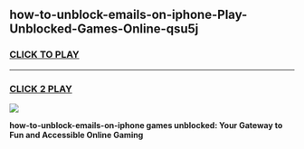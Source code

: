 
## how-to-unblock-emails-on-iphone-Play-Unblocked-Games-Online-qsu5j
<h3>
<a href="https://premium76.site?title=how-to-unblock-emails-on-iphone&ref=25A">CLICK TO PLAY</a></h3>
<hr>

<h3>
<a href="https://premium76.site?title=how-to-unblock-emails-on-iphone&ref=25A">CLICK 2 PLAY</a>
  
</h3>

<a href="https://premium76.site?title=how-to-unblock-emails-on-iphone&ref=25A"><img src="https://clearcache.store/games.png"></a>


**how-to-unblock-emails-on-iphone games unblocked: Your Gateway to Fun and Accessible Online Gaming**
